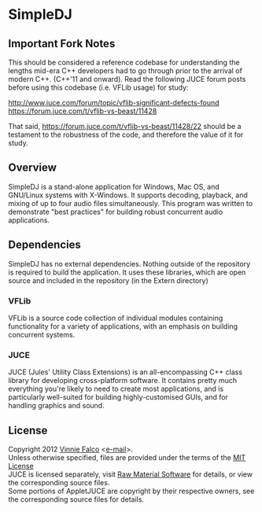 # SimpleDJ

## Important Fork Notes

This should be considered a reference codebase for understanding the lengths
mid-era C++ developers had to go through prior to the arrival of modern C++.
(C++'11 and onward). Read the following JUCE forum posts before using this
codebase (i.e. VFLib usage) for study:

http://www.juce.com/forum/topic/vflib-significant-defects-found
https://forum.juce.com/t/vflib-vs-beast/11428

That said, https://forum.juce.com/t/vflib-vs-beast/11428/22 should be a 
testament to the robustness of the code, and therefore the value of it for study.

## Overview

SimpleDJ is a stand-alone application for Windows, Mac OS, and GNU/Linux
systems with X-Windows. It supports decoding, playback, and mixing of up
to four audio files simultaneously. This program was written to demonstrate
"best practices" for building robust concurrent audio applications.

## Dependencies

SimpleDJ has no external dependencies. Nothing outside of the repository
is required to build the application. It uses these libraries, which are
open source and included in the repository (in the Extern directory)

### VFLib

VFLib is a source code collection of individual modules containing
functionality for a variety of applications, with an emphasis on building
concurrent systems.

### JUCE

JUCE (Jules' Utility Class Extensions) is an all-encompassing C++ class
library for developing cross-platform software. It contains pretty much
everything you're likely to need to create most applications, and is
particularly well-suited for building highly-customised GUIs, and for
handling graphics and sound.

## License

Copyright 2012 [Vinnie Falco][1] <[e-mail][2]>.<br>
Unless otherwise specified, files are provided under the terms of the
[MIT License][3]<br>
JUCE is licensed separately, visit [Raw Material Software][4] for details,
or view the corresponding source files.<br>
Some portions of AppletJUCE are copyright by their respective owners, see the
corresponding source files for details.

[1]: http://vinniefalco.com "Vinnie Falco's Home Page"
[2]: mailto:vinnie.falco@gmail.com "Vinnie Falco's Email"
[3]: http://www.opensource.org/licenses/MIT
[4]: http://www.rawmaterialsoftware.com/juce.php "JUCE"
